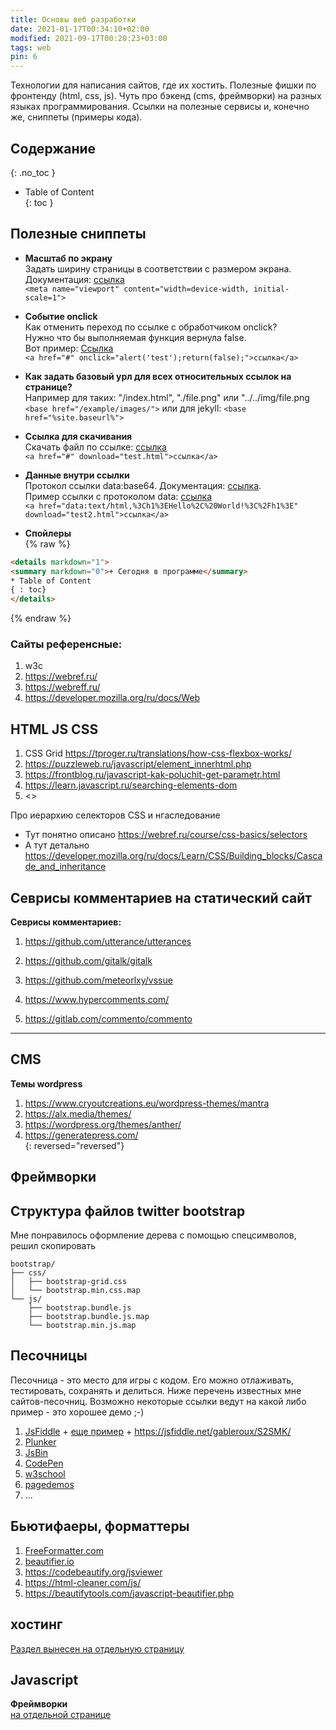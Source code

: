 ```yaml
---
title: Основы веб разработки
date: 2021-01-17T00:34:10+02:00
modified: 2021-09-17T00:20:23+03:00
tags: web
pin: 6
---
```


Технологии для написания сайтов, где их хостить. Полезные фишки по фронтенду (html, css, js). Чуть про бэкенд (cms, фреймворки) на разных языках программирования. Ссылки на полезные сервисы и, конечно же, сниппеты (примеры кода).

## Содержание
{: .no_toc }
- Table of Content  
{: toc }


## Полезные сниппеты
- **Масштаб по экрану**  
Задать ширину страницы в соответствии с размером экрана.  
Документация: [ссылка](https://developer.mozilla.org/ru/docs/Glossary/Viewport)  
```<meta name="viewport" content="width=device-width, initial-scale=1">```

- **Событие onclick**  
Как отменить переход по ссылке с обработчиком onclick?  
Нужно что бы выполняемая функция вернула false.  
Вот пример: <a href="#" onclick="alert('test');return(false);">Ссылка</a>  
```<a href="#" onclick="alert('test');return(false);">ссылка</a>```

- **Как задать базовый урл для всех относительных ссылок на странице?**  
Например для таких: "/index.html", "./file.png" или "../../img/file.png  
```<base href="/example/images/">``` или для jekyll: ```<base href="%site.baseurl%">```

- **Ссылка для скачивания**  
Скачать файл по ссылке: <a href="#" download="test.txt">ссылка</a>   
```<a href="#" download="test.html">ссылка</a>```

- **Данные внутри ссылки**  
Протокол ссылки data:base64. Документация: [ссылка](https://developer.mozilla.org/ru/docs/Web/HTTP/Basics_of_HTTP/Data_URIs>).  
Пример ссылки с протоколом data: <a href="data:text/html,%3Ch1%3EHello%2C%20World!%3C%2Fh1%3E" download="test2.html">ссылка</a>  
```<a href="data:text/html,%3Ch1%3EHello%2C%20World!%3C%2Fh1%3E" download="test2.html">ссылка</a>```

- **Спойлеры**  
{% raw %}
```html
<details markdown="1">
<summary markdown="0">+ Сегодня в программе</summary>
* Table of Content  
{ : toc}
</details>
```
{% endraw %}

### Сайты референсные:
1. w3c
1. <https://webref.ru/>
1. <https://webreff.ru/>
1. <https://developer.mozilla.org/ru/docs/Web>

## HTML JS CSS

1. CSS Grid <https://tproger.ru/translations/how-css-flexbox-works/>
2. <https://puzzleweb.ru/javascript/element_innerhtml.php>
3. <https://frontblog.ru/javascript-kak-poluchit-get-parametr.html>
4. <https://learn.javascript.ru/searching-elements-dom>
5. <>

Про иерархию селекторов CSS и нгаследование
- Тут понятно описано <https://webref.ru/course/css-basics/selectors>
- А тут детально <https://developer.mozilla.org/ru/docs/Learn/CSS/Building_blocks/Cascade_and_inheritance>

## Севрисы комментариев на статический сайт

**Севрисы комментариев:**  
1. <https://github.com/utterance/utterances>  
1. <https://github.com/gitalk/gitalk>  
1. <https://github.com/meteorlxy/vssue>

1. <https://www.hypercomments.com/>
1. <https://gitlab.com/commento/commento>  

*** 

## CMS
**Темы wordpress**
1. <https://www.cryoutcreations.eu/wordpress-themes/mantra>
1. <https://alx.media/themes/>
1. <https://wordpress.org/themes/anther/>
1. <https://generatepress.com/>  
{: reversed="reversed"}

## Фреймворки

## Структура файлов twitter bootstrap
Мне понравилось оформление дерева с помощью спецсимволов, решил скопировать

```
bootstrap/  
├── css/  
│   ├── bootstrap-grid.css  
│   └── bootstrap.min.css.map  
└── js/  
    ├── bootstrap.bundle.js  
    ├── bootstrap.bundle.js.map  
    └── bootstrap.min.js.map  
```

## Песочницы
Песочница - это место для игры с кодом. Его можно отлаживать, тестировать, сохранять и делиться. Ниже перечень известных мне сайтов-песочниц. Возможно некоторые ссылки ведут на какой либо пример - это хорошее демо ;-)
1. [JsFiddle](http://jsfiddle.net/sLZq8/2/) + [еще пример](https://jsfiddle.net/GdSVn/) + <https://jsfiddle.net/gableroux/S2SMK/>
3. [Plunker](https://plnkr.co/edit/ATV5zGc1JUSb9O9Xszcs?p=preview&preview)
4. [JsBin](http://jsbin.com/rebogevoga/edit?html,output)
5. [CodePen](https://codepen.io/liptonicetea/pen/NdvxYe)
6. [w3school](https://www.w3schools.com/jsref/tryit.asp?filename=tryjsref_style_display_toggle)
7. [pagedemos](http://pagedemos.com/)
8. ...

## Бьютифаеры, форматтеры
1. [FreeFormatter.com](https://www.freeformatter.com/html-formatter.html)
2. [beautifier.io](https://beautifier.io/)
3. <https://codebeautify.org/jsviewer>
4. <https://html-cleaner.com/js/>
5. <https://beautifytools.com/javascript-beautifier.php>


## хостинг
[Раздел вынесен на отдельную страницу](./hosting.md)


## Javascript
**Фреймворки**  
[на отдельной странице](./javascript.md)

